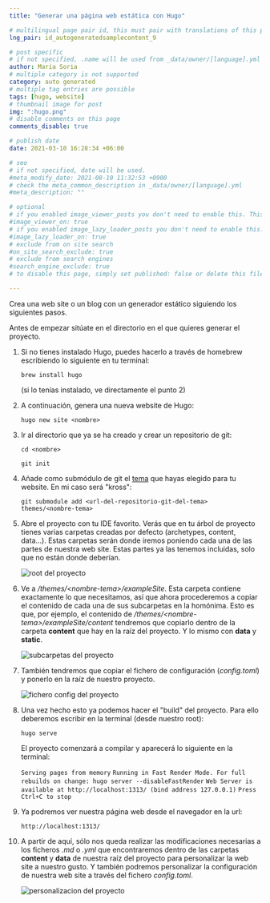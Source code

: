 ```yaml
---
title: "Generar una página web estática con Hugo"

# multilingual page pair id, this must pair with translations of this page. (This name must be unique)
lng_pair: id_autogeneratedsamplecontent_9

# post specific
# if not specified, .name will be used from _data/owner/[language].yml
author: Maria Soria
# multiple category is not supported
category: auto generated
# multiple tag entries are possible
tags: [hugo, website]
# thumbnail image for post
img: ":hugo.png"
# disable comments on this page
comments_disable: true

# publish date
date: 2021-03-10 16:28:34 +06:00

# seo
# if not specified, date will be used.
#meta_modify_date: 2021-08-10 11:32:53 +0900
# check the meta_common_description in _data/owner/[language].yml
#meta_description: ""

# optional
# if you enabled image_viewer_posts you don't need to enable this. This is only if image_viewer_posts = false
#image_viewer_on: true
# if you enabled image_lazy_loader_posts you don't need to enable this. This is only if image_lazy_loader_posts = false
#image_lazy_loader_on: true
# exclude from on site search
#on_site_search_exclude: true
# exclude from search engines
#search_engine_exclude: true
# to disable this page, simply set published: false or delete this file

---
```


Crea una web site o un blog con un generador estático siguiendo los siguientes pasos.

Antes de empezar sitúate en el directorio en el que quieres generar el proyecto.

1. Si no tienes instalado Hugo, puedes hacerlo a través de homebrew escribiendo lo siguiente en tu terminal:

    `brew install hugo`

   (si lo tenías instalado, ve directamente el punto 2)

2. A continuación, genera una nueva website de Hugo:

    `hugo new site <nombre>`

3. Ir al directorio que ya se ha creado y crear un repositorio de git:

   ```cd <nombre>```

   ```git init```

5. Añade como submódulo de git el [tema](https://themes.gohugo.io/) que hayas elegido para tu website. En mi caso será "kross":

    `git submodule add <url-del-repositorio-git-del-tema> themes/<nombre-tema>`

6. Abre el proyecto con tu IDE favorito. Verás que en tu árbol de proyecto tienes varias carpetas creadas por defecto (archetypes, content, data...).
   Estas carpetas serán donde iremos poniendo cada una de las partes de nuestra web site. Estas partes ya las tenemos incluidas,
   solo que no están donde deberían.

   ![root del proyecto](:/hugo/root.png "root del proyecto")

7. Ve a */themes/\<nombre-tema>/exampleSite*. Esta carpeta contiene exactamente lo que necesitamos, así que ahora procederemos a copiar el contenido de
   cada una de sus subcarpetas en la homónima. Esto es que, por ejemplo, el contenido de */themes/\<nombre-tema>/exampleSite/content* tendremos
   que copiarlo dentro de la carpeta **content** que hay en la raíz del proyecto. Y lo mismo con **data** y **static**.

   ![subcarpetas del proyecto](:/hugo/move.png "subcarpetas")

8. También tendremos que copiar el fichero de configuración (*config.toml*) y ponerlo en la raíz de nuestro proyecto.

   ![fichero config del proyecto](:hugo/config.png "config.toml")

9. Una vez hecho esto ya podemos hacer el "build" del proyecto. Para ello deberemos escribir en la terminal (desde nuestro root):

   `hugo serve`

    El proyecto comenzará a compilar y aparecerá lo siguiente en la terminal:

   ```Serving pages from memory```
   ```Running in Fast Render Mode. For full rebuilds on change: hugo server --disableFastRender```
   ```Web Server is available at http://localhost:1313/ (bind address 127.0.0.1)```
   ```Press Ctrl+C to stop```

10. Ya podremos ver nuestra página web desde el navegador en la url:

     `http://localhost:1313/`

11. A partir de aquí, sólo nos queda realizar las modificaciones necesarias a los ficheros *.md* o *.yml* que encontraremos
dentro de las carpetas **content** y **data** de nuestra raíz del proyecto para personalizar la web site a nuestro gusto.
Y también podremos personalizar la configuración de nuestra web site a través del fichero *config.toml*.

      ![personalizacion del proyecto](:hugo/modif.png "personalizacion")

